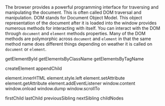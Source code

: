 The browser provides a powerful programming interface for traversing and manipulating the document. This is often called DOM traversal and manipulation. DOM stands for Document Object Model. This object representation of the document after it is loaded into the window provides numerous methods for interacting with itself. You can interact with the DOM through `document` and `element` methods properties. Many of the DOM methods are polymorphic across `document` and `element` in that the same method name does different things depending on weather it is called on `document` or `element`.

getElementById
getElementsByClassName
getElementsByTagName

createElement
appendChild

element.innerHTML
element.style.left
element.setAttribute
element.getAttribute
element.addEventListener
window.content
window.onload
window.dump
window.scrollTo

firstChild
lastChild
previousSibling
nextSibling
childNodes
